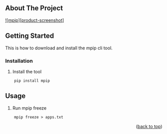 ## About The Project

[![mpip][product-screenshot]](https://raw.githubusercontent.com/mubranch/mpip/main/media/mpip-screenshot.png)

<!-- GETTING STARTED -->

## Getting Started

This is how to download and install the mpip cli tool.

### Installation

1. Install the tool

```
    pip install mpip
```

<!-- USAGE EXAMPLES -->

## Usage

1. Run mpip freeze

```
    mpip freeze > apps.txt
```

<p align="right">(<a href="#readme-top">back to top</a>)</p>
